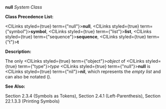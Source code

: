 **null** *System Class* 



**Class Precedence List:** 



<ClLinks styled={true} term={"null"}><b>null</b></ClLinks>, <ClLinks styled={true} term={"symbol"}><b>symbol</b></ClLinks>, <ClLinks styled={true} term={"list"}><b>list</b></ClLinks>, <ClLinks styled={true} term={"sequence"}><b>sequence</b></ClLinks>, <ClLinks styled={true} term={"t"}><b>t</b></ClLinks> 



**Description:** 



The only <ClLinks styled={true} term={"object"}><i>object</i></ClLinks> of <ClLinks styled={true} term={"type"}><i>type</i></ClLinks> <ClLinks styled={true} term={"null"}><b>null</b></ClLinks> is <ClLinks styled={true} term={"nil"}><b>nil</b></ClLinks>, which represents the *empty list* and can also be notated (). 



**See Also:** 



Section 2.3.4 (Symbols as Tokens), Section 2.4.1 (Left-Parenthesis), Section 22.1.3.3 (Printing Symbols) 







 



 



